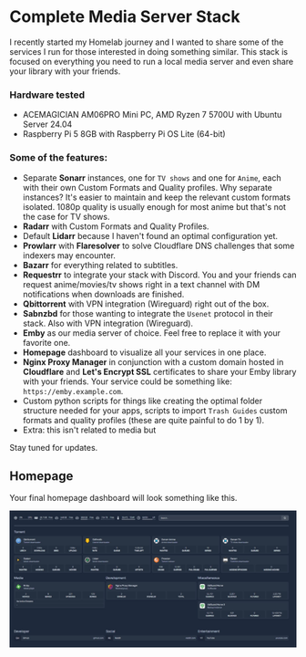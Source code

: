 # Complete Media Server Stack

I recently started my Homelab journey and I wanted to share some of the services I run for those interested in doing something similar. This stack is focused on everything you need to run a local media server and even share your library with your friends.

### Hardware tested
- ACEMAGICIAN AM06PRO Mini PC, AMD Ryzen 7 5700U with Ubuntu Server 24.04
- Raspberry Pi 5 8GB with Raspberry Pi OS Lite (64-bit)

### Some of the features:
- Separate **Sonarr** instances, one for ```TV shows``` and one for ```Anime```, each with their own Custom Formats and Quality profiles. Why separate instances? It's easier to maintain and keep the relevant custom formats isolated. 1080p quality is usually enough for most anime but that's not the case for TV shows.
- **Radarr** with Custom Formats and Quality Profiles.
- Default **Lidarr** because I haven't found an optimal configuration yet.
- **Prowlarr** with **Flaresolver** to solve Cloudflare DNS challenges that some indexers may encounter.
- **Bazarr** for everything related to subtitles.
- **Requestrr** to integrate your stack with Discord. You and your friends can request anime/movies/tv shows right in a text channel with DM notifications when downloads are finished.
- **Qbittorrent** with VPN integration (Wireguard) right out of the box.
- **Sabnzbd** for those wanting to integrate the ```Usenet``` protocol in their stack. Also with VPN integration (Wireguard).
- **Emby** as our media server of choice. Feel free to replace it with your favorite one.
- **Homepage** dashboard to visualize all your services in one place.
- **Nginx Proxy Manager** in conjunction with a custom domain hosted in **Cloudflare** and **Let's Encrypt SSL** certificates to share your Emby library with your friends. Your service could be something like: ```https://emby.example.com```.
- Custom python scripts for things like creating the optimal folder structure needed for your apps, scripts to import ```Trash Guides``` custom formats and quality profiles (these are quite painful to do 1 by 1).
- Extra: this isn't related to media but 

Stay tuned for updates.

## Homepage

Your final homepage dashboard will look something like this.

![Final Result](homepage/assets/homepage.JPG)
